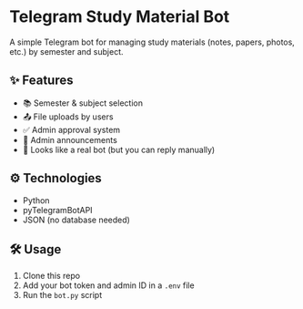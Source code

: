 # Telegram Study Material Bot

A simple Telegram bot for managing study materials (notes, papers, photos, etc.) by semester and subject.

## ✨ Features
- 📚 Semester & subject selection
- 📤 File uploads by users
- ✅ Admin approval system
- 📢 Admin announcements
- 🤖 Looks like a real bot (but you can reply manually)

## ⚙️ Technologies
- Python
- pyTelegramBotAPI
- JSON (no database needed)

## 🛠️ Usage
1. Clone this repo
2. Add your bot token and admin ID in a `.env` file
3. Run the `bot.py` script

